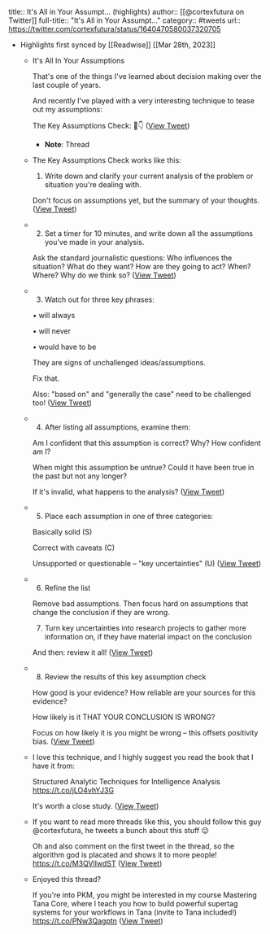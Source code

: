 title:: It's All in Your Assumpt... (highlights)
author:: [[@cortexfutura on Twitter]]
full-title:: "It's All in Your Assumpt..."
category:: #tweets
url:: https://twitter.com/cortexfutura/status/1640470580037320705

- Highlights first synced by [[Readwise]] [[Mar 28th, 2023]]
	- It's All In Your Assumptions
	  
	  That's one of the things I've learned about decision making over the last couple of years.
	  
	  And recently I've played with a very interesting technique to tease out my assumptions:
	  
	  The Key Assumptions Check: 🧵👇 ([View Tweet](https://twitter.com/cortexfutura/status/1640470580037320705))
		- **Note**: Thread
	- The Key Assumptions Check works like this:
	  
	  1.  Write down and clarify your current analysis of the problem or situation you're dealing with.
	  
	  Don't focus on assumptions yet, but the summary of your thoughts. ([View Tweet](https://twitter.com/cortexfutura/status/1640470582751023105))
	- 2.  Set a timer for 10 minutes, and write down all the assumptions you've made in your analysis.
	  
	  Ask the standard journalistic questions: Who influences the situation? What do they want? How are they going to act? When? Where? Why do we think so? ([View Tweet](https://twitter.com/cortexfutura/status/1640470585393426432))
	- 3.  Watch out for three key phrases:
	  
	  • will always
	  
	  • will never
	  
	  • would have to be
	  
	  They are signs of unchallenged ideas/assumptions.
	  
	  Fix that.
	  
	  Also: "based on" and "generally the case" need to be challenged too! ([View Tweet](https://twitter.com/cortexfutura/status/1640470588019064832))
	- 4.  After listing all assumptions, examine them:
	  
	  Am I confident that this assumption is correct? Why? How confident am I?
	  
	  When might this assumption be untrue? Could it have been true in the past but not any longer?
	  
	  If it's invalid, what happens to the analysis? ([View Tweet](https://twitter.com/cortexfutura/status/1640470590674075648))
	- 5.  Place each assumption in one of three categories:
	  
	  Basically solid (S)
	  
	  Correct with caveats (C)
	  
	  Unsupported or questionable – "key uncertainties" (U) ([View Tweet](https://twitter.com/cortexfutura/status/1640470593257754627))
	- 6.  Refine the list
	  
	  Remove bad assumptions. Then focus hard on assumptions that change the conclusion if they are wrong.
	  
	  7.  Turn key uncertainties into research projects to gather more information on, if they have material impact on the conclusion
	  
	  And then: review it all! ([View Tweet](https://twitter.com/cortexfutura/status/1640470595803705346))
	- 8.  Review the results of this key assumption check
	  
	  How good is your evidence?
	  How reliable are your sources for this evidence?
	  
	  How likely is it THAT YOUR CONCLUSION IS WRONG?
	  
	  Focus on how likely it is you might be wrong – this offsets positivity bias. ([View Tweet](https://twitter.com/cortexfutura/status/1640470598441930752))
	- I love this technique, and I highly suggest you read the book that I have it from:
	  
	  Structured Analytic Techniques for Intelligence Analysis
	  https://t.co/jLO4vhYJ3G
	  
	  It's worth a close study. ([View Tweet](https://twitter.com/cortexfutura/status/1640470601042382848))
	- If you want to read more threads like this, you should follow this guy @cortexfutura, he tweets a bunch about this stuff 😉
	  
	  Oh and also comment on the first tweet in the thread, so the algorithm god is placated and shows it to more people! https://t.co/M3QVlIwdST ([View Tweet](https://twitter.com/cortexfutura/status/1640470603739328512))
	- Enjoyed this thread?
	  
	  If you're into PKM, you might be interested in my course Mastering Tana Core, where I teach you how to build powerful supertag systems for your workflows in Tana (invite to Tana included!)
	  https://t.co/PNw3Qagptn ([View Tweet](https://twitter.com/cortexfutura/status/1640579967636635648))